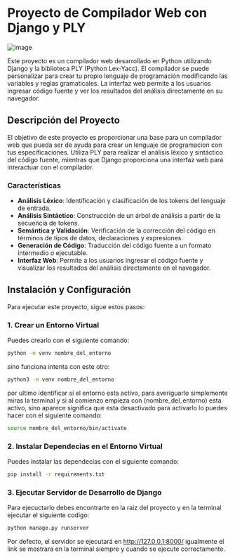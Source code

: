 # Proyecto de Compilador Web con Django y PLY

![image](https://github.com/user-attachments/assets/801295b1-b9c2-4cbc-98ab-c558d8cd19b6)


Este proyecto es un compilador web desarrollado en Python utilizando Django y la biblioteca PLY (Python Lex-Yacc). El compilador se puede personalizar para crear tu propio lenguaje de programación modificando las variables y reglas gramaticales. La interfaz web permite a los usuarios ingresar código fuente y ver los resultados del análisis directamente en su navegador.

## Descripción del Proyecto

El objetivo de este proyecto es proporcionar una base para un compilador web que pueda ser de ayuda para crear un lenguaje de programacion con tus especificaciones. Utiliza PLY para realizar el análisis léxico y sintáctico del código fuente, mientras que Django proporciona una interfaz web para interactuar con el compilador.

### Características

- **Análisis Léxico**: Identificación y clasificación de los tokens del lenguaje de entrada.
- **Análisis Sintáctico**: Construcción de un árbol de análisis a partir de la secuencia de tokens.
- **Semántica y Validación**: Verificación de la corrección del código en términos de tipos de datos, declaraciones y expresiones.
- **Generación de Código**: Traducción del código fuente a un formato intermedio o ejecutable.
- **Interfaz Web**: Permite a los usuarios ingresar el código fuente y visualizar los resultados del análisis directamente en el navegador.

## Instalación y Configuración

Para ejecutar este proyecto, sigue estos pasos:

### 1. Crear un Entorno Virtual

Puedes crearlo con el siguiente comando:

```bash
python -m venv nombre_del_entorno
```

sino funciona intenta con este otro:

```bash
python3 -m venv nombre_del_entorno
```

por ultimo identificar si el entorno esta activo, para averiguarlo simplemente miras la terminal y si al comienzo empieza con (nombre_del_entorno) esta activo,
sino aparece significa que esta desactivado para activarlo lo puedes hacer con el siguiente comando:

```bash
source nombre_del_entorno/bin/activate
```


### 2. Instalar Dependecias en el Entorno Virtual

Puedes instalar las dependecias con el siguiente comando:

```bash
pip install -r requirements.txt
```


### 3. Ejecutar Servidor de Desarrollo de Django
Para ejecuctarlo debes encontrarte en la raiz del proyecto y en la terminal ejecutar el siguiente codigo:

```bash
python manage.py runserver
```

Por defecto, el servidor se ejecutará en http://127.0.0.1:8000/
igualmente el link se mostrara en la terminal siempre y cuando se ejecute correctamente.
